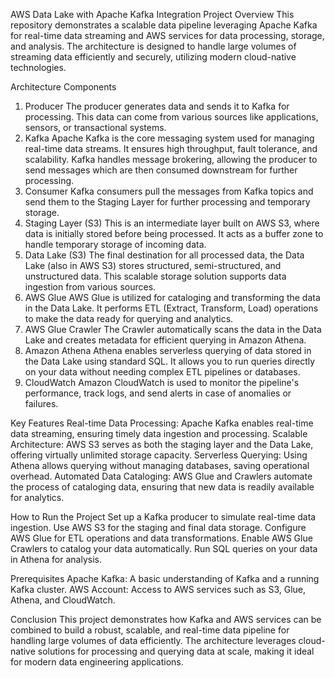 AWS Data Lake with Apache Kafka Integration
Project Overview
This repository demonstrates a scalable data pipeline leveraging Apache Kafka for real-time data streaming and AWS services for data processing, storage, and analysis. The architecture is designed to handle large volumes of streaming data efficiently and securely, utilizing modern cloud-native technologies.

Architecture Components

1. Producer
The producer generates data and sends it to Kafka for processing. This data can come from various sources like applications, sensors, or transactional systems.
2. Kafka
Apache Kafka is the core messaging system used for managing real-time data streams. It ensures high throughput, fault tolerance, and scalability.
Kafka handles message brokering, allowing the producer to send messages which are then consumed downstream for further processing.
3. Consumer
Kafka consumers pull the messages from Kafka topics and send them to the Staging Layer for further processing and temporary storage.
4. Staging Layer (S3)
This is an intermediate layer built on AWS S3, where data is initially stored before being processed. It acts as a buffer zone to handle temporary storage of incoming data.
5. Data Lake (S3)
The final destination for all processed data, the Data Lake (also in AWS S3) stores structured, semi-structured, and unstructured data. This scalable storage solution supports data ingestion from various sources.
6. AWS Glue
AWS Glue is utilized for cataloging and transforming the data in the Data Lake. It performs ETL (Extract, Transform, Load) operations to make the data ready for querying and analytics.
7. AWS Glue Crawler
The Crawler automatically scans the data in the Data Lake and creates metadata for efficient querying in Amazon Athena.
8. Amazon Athena
Athena enables serverless querying of data stored in the Data Lake using standard SQL. It allows you to run queries directly on your data without needing complex ETL pipelines or databases.
9. CloudWatch
Amazon CloudWatch is used to monitor the pipeline's performance, track logs, and send alerts in case of anomalies or failures.

Key Features
Real-time Data Processing: Apache Kafka enables real-time data streaming, ensuring timely data ingestion and processing.
Scalable Architecture: AWS S3 serves as both the staging layer and the Data Lake, offering virtually unlimited storage capacity.
Serverless Querying: Using Athena allows querying without managing databases, saving operational overhead.
Automated Data Cataloging: AWS Glue and Crawlers automate the process of cataloging data, ensuring that new data is readily available for analytics.

How to Run the Project
Set up a Kafka producer to simulate real-time data ingestion.
Use AWS S3 for the staging and final data storage.
Configure AWS Glue for ETL operations and data transformations.
Enable AWS Glue Crawlers to catalog your data automatically.
Run SQL queries on your data in Athena for analysis.

Prerequisites
Apache Kafka: A basic understanding of Kafka and a running Kafka cluster.
AWS Account: Access to AWS services such as S3, Glue, Athena, and CloudWatch.

Conclusion
This project demonstrates how Kafka and AWS services can be combined to build a robust, scalable, and real-time data pipeline for handling large volumes of data efficiently. The architecture leverages cloud-native solutions for processing and querying data at scale, making it ideal for modern data engineering applications.


